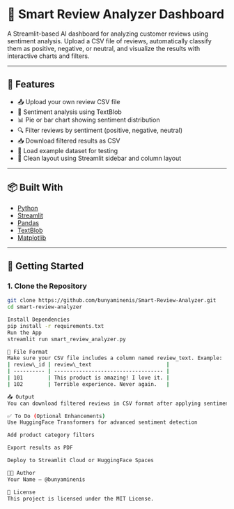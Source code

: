 # 🧠 Smart Review Analyzer Dashboard

A Streamlit-based AI dashboard for analyzing customer reviews using sentiment analysis. Upload a CSV file of reviews, automatically classify them as positive, negative, or neutral, and visualize the results with interactive charts and filters.

---

## 🚀 Features

- 📤 Upload your own review CSV file
- 🤖 Sentiment analysis using TextBlob
- 📊 Pie or bar chart showing sentiment distribution
- 🔍 Filter reviews by sentiment (positive, negative, neutral)
- 📥 Download filtered results as CSV
- 🧪 Load example dataset for testing
- 🎨 Clean layout using Streamlit sidebar and column layout

---

## 📦 Built With

- [Python](https://www.python.org/)
- [Streamlit](https://streamlit.io/)
- [Pandas](https://pandas.pydata.org/)
- [TextBlob](https://textblob.readthedocs.io/en/dev/)
- [Matplotlib](https://matplotlib.org/)

---

## 🧰 Getting Started

### 1. Clone the Repository

```bash
git clone https://github.com/bunyaminenis/Smart-Review-Analyzer.git
cd smart-review-analyzer

Install Dependencies
pip install -r requirements.txt
Run the App
streamlit run smart_review_analyzer.py

📄 File Format
Make sure your CSV file includes a column named review_text. Example:
| review\_id | review\_text                        |
| ---------- | ----------------------------------- |
| 101        | This product is amazing! I love it. |
| 102        | Terrible experience. Never again.   |

📤 Output
You can download filtered reviews in CSV format after applying sentiment filters.

✅ To Do (Optional Enhancements)
Use HuggingFace Transformers for advanced sentiment detection

Add product category filters

Export results as PDF

Deploy to Streamlit Cloud or HuggingFace Spaces

🧑‍💻 Author
Your Name – @bunyaminenis

📃 License
This project is licensed under the MIT License.
